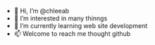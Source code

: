 - 👋 Hi, I’m @chleeab
- 👀 I’m interested in many thinngs
- 🌱 I’m currently learning web site development
- 📫 Welcome to reach me thought github

<!---
chleeab/chleeab is a ✨ special ✨ repository because its `README.md` (this file) appears on your GitHub profile.
You can click the Preview link to take a look at your changes.
--->

